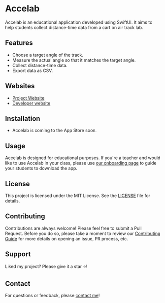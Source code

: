 # Accelab
Accelab is an educational application developed using SwiftUI. It aims to help students collect distance-time data from a cart on air track lab.

## Features
- Choose a target angle of the track.
- Measure the actual angle so that it matches the target angle.
- Collect distance-time data.
- Export data as CSV.

## Websites
- [Project Website](https://myungjoon.com/accelab)
- [Developer website](https://myungjoon.com)

## Installation
- Accelab is coming to the App Store soon.

## Usage
Accelab is designed for educational purposes. If you're a teacher and would like to use Accelab in your class, please use [our onboarding page](https://myungjoon.com/accelab/onboarding) to guide your students to download the app.

## License
This project is licensed under the MIT License. See the [LICENSE](LICENSE) file for details.

## Contributing
Contributions are always welcome! Please feel free to submit a Pull Request. Before you do so, please take a moment to review our [Contributing Guide](CONTRIBUTING.md) for more details on opening an issue, PR process, etc.

## Support
Liked my project? Please give it a star ⭐!

## Contact
For questions or feedback, please [contact me](https://myungjoon.com/contact)!
